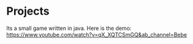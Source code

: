 # Projects
Its a small game written in java. Here is the demo: 
https://www.youtube.com/watch?v=qX_XQTCSmGQ&ab_channel=Bebe
